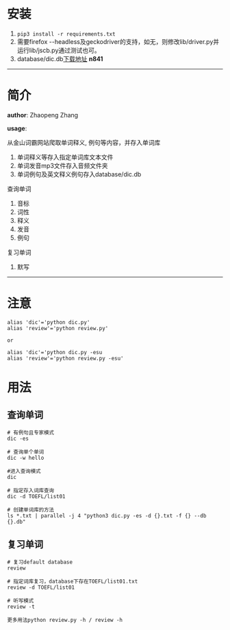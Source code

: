 ﻿# 安装
>
1. ```pip3 install -r requirements.txt```
2. 需要firefox --headless及geckodriver的支持，如无，则修改lib/driver.py并运行lib/jscb.py通过测试也可。
3. database/dic.db[下载地址](https://pan.baidu.com/s/1L1XwrMZxEuJ7HWOeASChfw)   **n841**

---

# 简介

**author**: Zhaopeng Zhang

**usage**: 

从金山词霸网站爬取单词释义, 例句等内容，并存入单词库

1. 单词释义等存入指定单词库文本文件
2. 单词发音mp3文件存入音频文件夹
3. 单词例句及英文释义例句存入database/dic.db

查询单词
>
1. 音标
2. 词性
3. 释义
4. 发音
5. 例句

复习单词
>
1. 默写

---

# 注意

```
alias 'dic'='python dic.py'
alias 'review'='python review.py'

or

alias 'dic'='python dic.py -esu
alias 'review'='python review.py -esu'
```

# 用法

## 查询单词

```
# 有例句且专家模式
dic -es

# 查询单个单词
dic -w hello

#进入查询模式
dic

# 指定存入词库查询
dic -d TOEFL/list01

# 创建单词库的方法
ls *.txt | parallel -j 4 "python3 dic.py -es -d {}.txt -f {} --db {}.db"
```

## 复习单词
```
# 复习default database
review

# 指定词库复习，database下存在TOEFL/list01.txt
review -d TOEFL/list01

# 听写模式
review -t

更多用法python review.py -h / review -h
```
